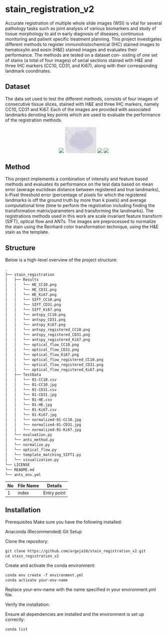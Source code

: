 # stain_registration_v2
Accurate registration of multiple whole slide images (WSI) is vital for several pathology tasks
such as joint analysis of various biomarkers and study of tissue morphology to aid in early diagnosis
of diseases, continuous monitoring and patient specific treatment planning. This project investigates
different methods to register immunohistochemical (IHC) stained images to hematoxylin and eosin
(H&E) stained images and evaluates their performance. The methods are tested on a dataset con-
sisting of one set of stains (a total of four images) of serial sections stained with H&E and three IHC
markers (CC10, CD31, and Ki67), along with their corresponding landmark coordinates.
## Dataset
The data set used to test the different methods, consists of four images of consecutive tissue slices, stained
with H&E and three IHC markers, namely CC10, CD31 and Ki67. Each of the images are provided with
associated landmarks denoting key points which are used to evaluate the performance of the registration
methods. 
<div align="center">
	<img width = "20%" src="stain_registration/TestData/01-HE.jpg">
  <img width = "20%" src="stain_registration/TestData/01-CC10.jpg">
  <img width = "20%" src="stain_registration/TestData/01-CD31.jpg">
  <img width = "20%" src="stain_registration/TestData/01-Ki67.jpg">
</div>

## Method
This project implements a combination of intensity and feature based methods and evaluates its performance on the test data based
on mean error (average euclidean distance between registered and true landmarks), k-Pixel threshold error (percentage of pixels for which the registered landmarks is off the
ground truth by more than k pixels) and average computational time (time to perform the registration including finding the transformation matrix/parameters
and transforming the landmarks).
The registrations methods used in this work are scale invariant feature transform (SIFT), optical flow and ANTs. The images are preprocessed to normalize the stain using the Reinhard color transformation technique, using the H&E stain as the template.

## Structure
Below is a high-level overview of the project structure:

```
.
├── stain_registration
│   ├── Results
│   │   └── HE_CC10.png
│   │   └── HE_CD31.png
│   │   └── HE_Ki67.png
│   │   └── SIFT_CC10.png
│   │   └── SIFT_CD31.png
│   │   └── SIFT_Ki67.png
│   │   └── antspy_CC10.png
│   │   └── antspy_CD31.png
│   │   └── antspy_Ki67.png
│   │   └── antspy_registered_CC10.png
│   │   └── antspy_registered_CD31.png
│   │   └── antspy_registered_Ki67.png
│   │   └── optical_flow_CC10.png
│   │   └── optical_flow_CD31.png
│   │   └── optical_flow_Ki67.png
│   │   └── optical_flow_registered_CC10.png
│   │   └── optical_flow_registered_CD31.png
│   │   └── optical_flow_registered_Ki67.png
│   ├── TestData
│   │   └── 01-CC10.csv
│   │   └── 01-CC10.jpg
│   │   └── 01-CD31.csv
│   │   └── 01-CD31.jpg
│   │   └── 01-HE.csv
│   │   └── 01-HE.jpg
│   │   └── 01-Ki67.csv
│   │   └── 01-Ki67.jpg
│   │   └── normalized-01-CC10.jpg
│   │   └── normalized-01-CD31.jpg
│   │   └── normalized-01-Ki67.jpg
│   └── evaluation.py
│   └── ants_method.py
│   └── normalize.py
│   └── optical_flow.py
│   └── template_matching_SIFT1.py
│   └── visualization.py
└── LICENSE
└── README.md
└── ants_env.yml
```

| No | File Name | Details 
|----|------------|-------|
| 1  | index | Entry point

## Installation
Prerequisites
Make sure you have the following installed:

Anaconda (Recommended)
Git
Setup

Clone the repository:
```
git clone https://github.com/argaja10/stain_registration_v2.git
cd stain_registration_v2
```

Create and activate the conda environment:
```
conda env create -f environment.yml
conda activate your-env-name
```
Replace your-env-name with the name specified in your environment.yml file.

Verify the installation:

Ensure all dependencies are installed and the environment is set up correctly:
```
conda list
```
